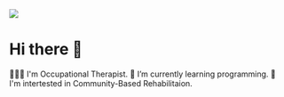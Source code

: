 <img src="https://capsule-render.vercel.app/api?type=wave&color=auto&height=300&section=header&text=@ysparrk&fontSize=90" />


# Hi there 👋
👩🏻‍⚕️ I'm Occupational Therapist.
🌱 I’m currently learning programming.
🤔 I'm intertested in Community-Based Rehabilitaion.

<!--
**ysparrk/ysparrk** is a ✨ _special_ ✨ repository because its `README.md` (this file) appears on your GitHub profile.

Here are some ideas to get you started:

I'm occupational therapist.
- 🔭 I’m currently working on ...
- 🌱 I’m currently learning ...
- 👯 I’m looking to collaborate on ...
- 🤔 I’m looking for help with ...
- 💬 Ask me about ...
- 📫 How to reach me: ...
- 😄 Pronouns: ...
- ⚡ Fun fact: ...
-->




